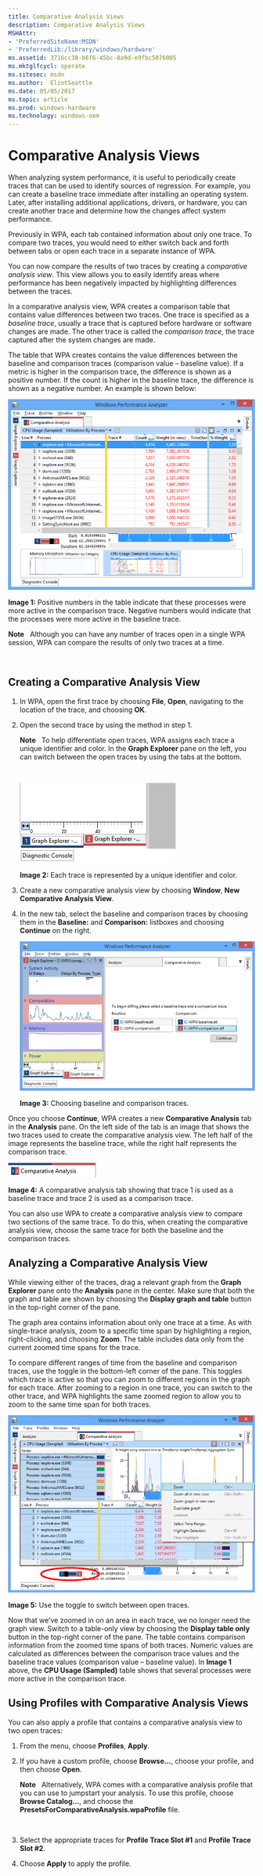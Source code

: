 ```yaml
---
title: Comparative Analysis Views
description: Comparative Analysis Views
MSHAttr:
- 'PreferredSiteName:MSDN'
- 'PreferredLib:/library/windows/hardware'
ms.assetid: 3716cc38-b6f6-45bc-8a9d-e9fbc5076005
ms.mktglfcycl: operate
ms.sitesec: msdn
ms.author:  EliotSeattle
ms.date: 05/05/2017
ms.topic: article
ms.prod: windows-hardware
ms.technology: windows-oem
---
```


# Comparative Analysis Views


When analyzing system performance, it is useful to periodically create traces that can be used to identify sources of regression. For example, you can create a baseline trace immediate after installing an operating system. Later, after installing additional applications, drivers, or hardware, you can create another trace and determine how the changes affect system performance.

Previously in WPA, each tab contained information about only one trace. To compare two traces, you would need to either switch back and forth between tabs or open each trace in a separate instance of WPA.

You can now compare the results of two traces by creating a *comparative analysis view*. This view allows you to easily identify areas where performance has been negatively impacted by highlighting differences between the traces.

In a comparative analysis view, WPA creates a comparison table that contains value differences between two traces. One trace is specified as a *baseline trace*, usually a trace that is captured before hardware or software changes are made. The other trace is called the *comparison trace*, the trace captured after the system changes are made.

The table that WPA creates contains the value differences between the baseline and comparison traces (comparison value – baseline value). If a metric is higher in the comparison trace, the difference is shown as a positive number. If the count is higher in the baseline trace, the difference is shown as a negative number. An example is shown below:

![greater cpu activity in comparison trace](images/acm-wpa-diff-4.png)

**Image 1:** Positive numbers in the table indicate that these processes were more active in the comparison trace. Negative numbers would indicate that the processes were more active in the baseline trace.

**Note**  
Although you can have any number of traces open in a single WPA session, WPA can compare the results of only two traces at a time.

 

## Creating a Comparative Analysis View


1.  In WPA, open the first trace by choosing **File**, **Open**, navigating to the location of the trace, and choosing **OK**.

2.  Open the second trace by using the method in step 1.

    **Note**  
    To help differentiate open traces, WPA assigns each trace a unique identifier and color. In the **Graph Explorer** pane on the left, you can switch between the open traces by using the tabs at the bottom.

     

    ![tabs showing multiple open traces](images/acm-wpa-diff-1.png)

    **Image 2:** Each trace is represented by a unique identifier and color.

3.  Create a new comparative analysis view by choosing **Window**, **New Comparative Analysis View**.

4.  In the new tab, select the baseline and comparison traces by choosing them in the **Baseline:** and **Comparison:** listboxes and choosing **Continue** on the right.

    ![selecting baseline and comparison traces](images/acm-wpa-diff-2.png)

    **Image 3:** Choosing baseline and comparison traces.

Once you choose **Continue**, WPA creates a new **Comparative Analysis** tab in the **Analysis** pane. On the left side of the tab is an image that shows the two traces used to create the comparative analysis view. The left half of the image represents the baseline trace, while the right half represents the comparison trace.

![multi-colored comparative analysis tab](images/acm-wpa-diff-3.png)

**Image 4:** A comparative analysis tab showing that trace 1 is used as a baseline trace and trace 2 is used as a comparison trace.

You can also use WPA to create a comparative analysis view to compare two sections of the same trace. To do this, when creating the comparative analysis view, choose the same trace for both the baseline and the comparison traces.

## Analyzing a Comparative Analysis View


While viewing either of the traces, drag a relevant graph from the **Graph Explorer** pane onto the **Analysis** pane in the center. Make sure that both the graph and table are shown by choosing the **Display graph and table** button in the top-right corner of the pane.

The graph area contains information about only one trace at a time. As with single-trace analysis, zoom to a specific time span by highlighting a region, right-clicking, and choosing **Zoom**. The table includes data only from the current zoomed time spans for the trace.

To compare different ranges of time from the baseline and comparison traces, use the toggle in the bottom-left corner of the pane. This toggles which trace is active so that you can zoom to different regions in the graph for each trace. After zooming to a region in one trace, you can switch to the other trace, and WPA highlights the same zoomed region to allow you to zoom to the same time span for both traces.

![use the toggle to switch between open traces](images/acm-wpa-diff-5.png)

**Image 5:** Use the toggle to switch between open traces.

Now that we’ve zoomed in on an area in each trace, we no longer need the graph view. Switch to a table-only view by choosing the **Display table only** button in the top-right corner of the pane. The table contains comparison information from the zoomed time spans of both traces. Numeric values are calculated as differences between the comparison trace values and the baseline trace values (comparison value – baseline value). In **Image 1** above, the **CPU Usage (Sampled)** table shows that several processes were more active in the comparison trace.

## Using Profiles with Comparative Analysis Views


You can also apply a profile that contains a comparative analysis view to two open traces:

1.  From the menu, choose **Profiles**, **Apply**.

2.  If you have a custom profile, choose **Browse...**, choose your profile, and then choose **Open**.

    **Note**  
    Alternatively, WPA comes with a comparative analysis profile that you can use to jumpstart your analysis. To use this profile, choose **Browse Catalog…**, and choose the **PresetsForComparativeAnalysis.wpaProfile** file.

     

3.  Select the appropriate traces for **Profile Trace Slot \#1** and **Profile Trace Slot \#2**.

4.  Choose **Apply** to apply the profile.

 

 






